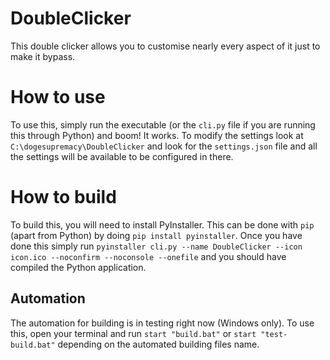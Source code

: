 # DoubleClicker
This double clicker allows you to customise nearly every aspect of it just to make it bypass.

# How to use

To use this, simply run the executable (or the `cli.py` file if you are running this through Python) and boom! It works. To modify the settings look at `C:\dogesupremacy\DoubleClicker` and look for the `settings.json` file and all the settings will be available to be configured in there.

# How to build

To build this, you will need to install PyInstaller. This can be done with `pip` (apart from Python) by doing `pip install pyinstaller`. Once you have done this simply run `pyinstaller cli.py --name DoubleClicker --icon icon.ico --noconfirm --noconsole --onefile` and you should have compiled the Python application.

## Automation
The automation for building is in testing right now (Windows only). To use this, open your terminal and run `start "build.bat"` or `start "test-build.bat"` depending on the automated building files name.
